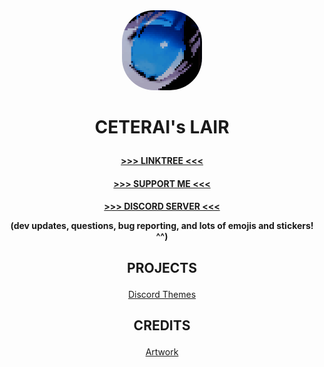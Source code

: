 <div align="center">
    <img src="art/ceterai.gif" style="border-radius: 40%;" width="128px" height="128px" alt="CeterEye">
</div>

<h1 align="center">

<b>CETERAI's LAIR</b>

</h1>

<h4 align="center">

<a href="https://linktr.ee/ceterai">>>> LINKTREE <<<</a>

</h4><h4 align="center">

<a href="https://www.buymeacoffee.com/ceterai">>>> SUPPORT ME <<<</a>

</h4><h4 align="center">

<a href="https://discord.gg/gGEwZ5vbgr">>>> DISCORD SERVER <<<</a>

<p align="center" style="font-size: 80%; opacity: 80%;">

(dev updates, questions, bug reporting, and lots of emojis and stickers! ^^)

</p>

</h4>

<h2 align="center">

<b>PROJECTS</b>

</h2>

<ul align="center" style="list-style-type: none; padding: 0; margin: 0;">

<li><a href="/DiscordTheme/">Discord Themes</a></li>

</ul>

<h2 align="center">

<b>CREDITS</b>

</h2>

<ul align="center" style="list-style-type: none; padding: 0; margin: 0;">

<li><a href="/art/">Artwork</a></li>

</ul>
